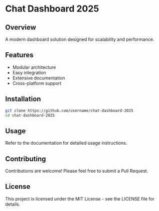 # Chat Dashboard 2025

## Overview
A modern dashboard solution designed for scalability and performance.

## Features
- Modular architecture
- Easy integration
- Extensive documentation
- Cross-platform support

## Installation
```bash
git clone https://github.com/username/chat-dashboard-2025
cd chat-dashboard-2025
```

## Usage
Refer to the documentation for detailed usage instructions.

## Contributing
Contributions are welcome! Please feel free to submit a Pull Request.

## License
This project is licensed under the MIT License - see the LICENSE file for details.